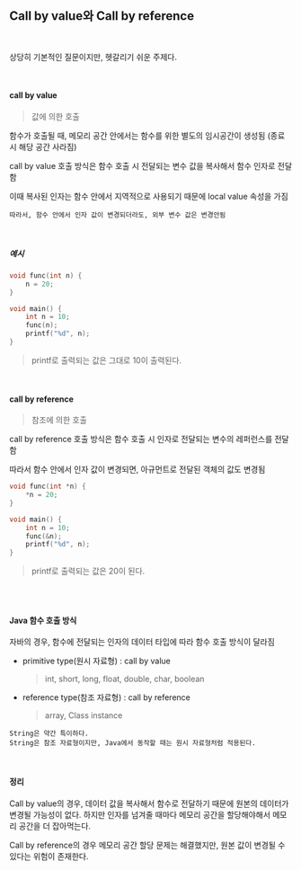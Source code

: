 ## Call by value와 Call by reference

<br>

상당히 기본적인 질문이지만, 헷갈리기 쉬운 주제다.

<br>

#### call by value

> 값에 의한 호출

함수가 호출될 때, 메모리 공간 안에서는 함수를 위한 별도의 임시공간이 생성됨
(종료 시 해당 공간 사라짐)

call by value 호출 방식은 함수 호출 시 전달되는 변수 값을 복사해서 함수 인자로 전달함

이때 복사된 인자는 함수 안에서 지역적으로 사용되기 때문에 local value 속성을 가짐

```
따라서, 함수 안에서 인자 값이 변경되더라도, 외부 변수 값은 변경안됨
```

<br>

##### 예시

```c++
void func(int n) {
    n = 20;
}

void main() {
    int n = 10;
    func(n);
    printf("%d", n);
}
```

> printf로 출력되는 값은 그대로 10이 출력된다.

<br>

#### call by reference

> 참조에 의한 호출

call by reference 호출 방식은 함수 호출 시 인자로 전달되는 변수의 레퍼런스를 전달함

따라서 함수 안에서 인자 값이 변경되면, 아규먼트로 전달된 객체의 값도 변경됨

```c++
void func(int *n) {
    *n = 20;
}

void main() {
    int n = 10;
    func(&n);
    printf("%d", n);
}
```

> printf로 출력되는 값은 20이 된다.

<br>

<br>

#### Java 함수 호출 방식

자바의 경우, 함수에 전달되는 인자의 데이터 타입에 따라 함수 호출 방식이 달라짐

- primitive type(원시 자료형) : call by value

  > int, short, long, float, double, char, boolean

- reference type(참조 자료형) : call by reference

  > array, Class instance

```
String은 약간 특이하다.
String은 참조 자료형이지만, Java에서 동작할 때는 원시 자료형처럼 적용된다.
```

<br>

#### 정리

Call by value의 경우, 데이터 값을 복사해서 함수로 전달하기 때문에 원본의 데이터가 변경될 가능성이 없다. 하지만 인자를 넘겨줄 때마다 메모리 공간을 할당해야해서 메모리 공간을 더 잡아먹는다.

Call by reference의 경우 메모리 공간 할당 문제는 해결했지만, 원본 값이 변경될 수 있다는 위험이 존재한다.